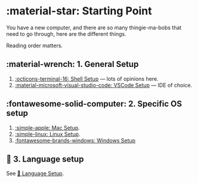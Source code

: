 # :material-star: Starting Point

You have a new computer, and there are so many thingie-ma-bobs that need to go through, here are the different things.

Reading order matters.

## :material-wrench: 1. General Setup

1. [:octicons-terminal-16: Shell Setup](./general/shell-setup.md) — lots of opinions here. 
2. [:material-microsoft-visual-studio-code: VSCode Setup](./general/vscode-setup.md) — IDE of choice.

## :fontawesome-solid-computer: 2. Specific OS setup

1. [:simple-apple: Mac Setup](./os/mac/index.md).
3. [:simple-linux: Linux Setup](./os/linux/index.md).
2. [:fontawesome-brands-windows: Windows Setup](./os/windows/index.md)

## :speech_balloon: 3. Language setup

See [:speech_balloon: Language Setup](languages/index.md).